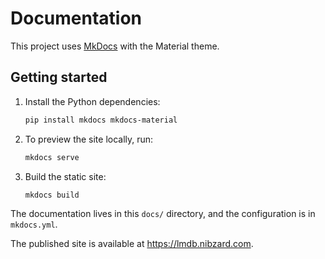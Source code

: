 # Documentation

This project uses [MkDocs](https://www.mkdocs.org/) with the Material theme.

## Getting started

1. Install the Python dependencies:
   ```bash
   pip install mkdocs mkdocs-material
   ```
2. To preview the site locally, run:
   ```bash
   mkdocs serve
   ```
3. Build the static site:
   ```bash
   mkdocs build
   ```

The documentation lives in this `docs/` directory, and the configuration is in `mkdocs.yml`.

The published site is available at <https://lmdb.nibzard.com>.
